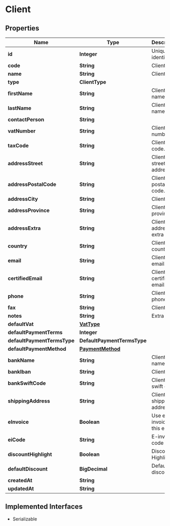 

# Client



## Properties

Name | Type | Description | Notes
------------ | ------------- | ------------- | -------------
**id** | **Integer** | Unique identifier |  [optional]
**code** | **String** | Client code. |  [optional]
**name** | **String** | Client name |  [optional]
**type** | **ClientType** |  |  [optional]
**firstName** | **String** | Client first name. |  [optional]
**lastName** | **String** | Client last name. |  [optional]
**contactPerson** | **String** |  |  [optional]
**vatNumber** | **String** | Client vat number |  [optional]
**taxCode** | **String** | Client tax code. |  [optional]
**addressStreet** | **String** | Client street address. |  [optional]
**addressPostalCode** | **String** | Client postal code. |  [optional]
**addressCity** | **String** | Client city. |  [optional]
**addressProvince** | **String** | Client province. |  [optional]
**addressExtra** | **String** | Client address extra info. |  [optional]
**country** | **String** | Client country |  [optional]
**email** | **String** | Client email. |  [optional]
**certifiedEmail** | **String** | Client certified email. |  [optional]
**phone** | **String** | Client phone. |  [optional]
**fax** | **String** | Client fax. |  [optional]
**notes** | **String** | Extra notes. |  [optional]
**defaultVat** | [**VatType**](VatType.md) |  |  [optional]
**defaultPaymentTerms** | **Integer** |  |  [optional]
**defaultPaymentTermsType** | **DefaultPaymentTermsType** |  |  [optional]
**defaultPaymentMethod** | [**PaymentMethod**](PaymentMethod.md) |  |  [optional]
**bankName** | **String** | Client bank name. |  [optional]
**bankIban** | **String** | Client iban. |  [optional]
**bankSwiftCode** | **String** | Client bank swift code. |  [optional]
**shippingAddress** | **String** | Client shipping address. |  [optional]
**eInvoice** | **Boolean** | Use e-invoices for this entity |  [optional]
**eiCode** | **String** | E-invoice code |  [optional]
**discountHighlight** | **Boolean** | Discount Highlight. |  [optional]
**defaultDiscount** | **BigDecimal** | Default discount. |  [optional]
**createdAt** | **String** |  |  [optional]
**updatedAt** | **String** |  |  [optional]


## Implemented Interfaces

* Serializable


